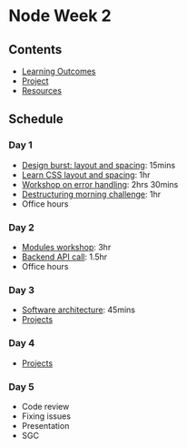 # Node Week 2

## Contents

- [Learning Outcomes](./learning-outcomes.md)
- [Project](./alternate-project.md)
- [Resources](./resources)

## Schedule

### Day 1
- [Design burst: layout and spacing](http://facresources.com/slides/design-burst-week2.html#/): 15mins
- [Learn CSS layout and spacing](https://github.com/bobbysebolao/learn-css-flexbox): 1hr
- [Workshop on error handling](https://github.com/oliverjam/learn-node-error-handling): 2hrs 30mins
- [Destructuring morning challenge](https://github.com/oliverjam/learn-destructuring): 1hr
- Office hours

### Day 2
- [Modules workshop](https://github.com/WebAhead/going-on-a-bear-hunt/blob/master/README.md): 3hr
- [Backend API call](https://github.com/foundersandcoders/mc-request-module-workshop): 1.5hr
- Office hours

### Day 3

- [Software architecture](https://github.com/WebAhead/Workshop-Software-Architecture-Design/blob/master/README.md): 45mins
- [Projects](./alternate-project.md)

### Day 4

- [Projects](./alternate-project.md)

### Day 5

- Code review
- Fixing issues
- Presentation
- SGC
